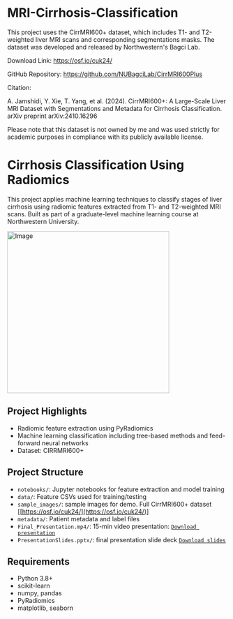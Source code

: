 # MRI-Cirrhosis-Classification

This project uses the CirrMRI600+ dataset, which includes T1- and T2-weighted liver MRI scans and corresponding segmentations masks. The dataset was developed and released by Northwestern's Bagci Lab.

Download Link: https://osf.io/cuk24/

GitHub Repository: https://github.com/NUBagciLab/CirrMRI600Plus

Citation:

A. Jamshidi, Y. Xie, T. Yang, et al. (2024). CirrMRI600+: A Large-Scale Liver MRI Dataset with Segmentations and Metadata for Cirrhosis Classification. arXiv preprint arXiv:2410.16296

Please note that this dataset is not owned by me and was used strictly for academic purposes in compliance with its publicly available license.

# Cirrhosis Classification Using Radiomics

This project applies machine learning techniques to classify stages of liver cirrhosis using radiomic features extracted from T1- and T2-weighted MRI scans. Built as part of a graduate-level machine learning course at Northwestern University.

<img width="371" alt="Image" src="https://github.com/user-attachments/assets/8339ea61-7b95-4661-9874-a3eb22b0a2c9" />

## Project Highlights
- Radiomic feature extraction using PyRadiomics
- Machine learning classification including tree-based methods and feed-forward neural networks
- Dataset: CIRRMRI600+

## Project Structure
- `notebooks/`: Jupyter notebooks for feature extraction and model training
- `data/`: Feature CSVs used for training/testing
- `sample_images/`: sample images for demo. Full CirrMRI600+ dataset [[https://osf.io/cuk24/](https://osf.io/cuk24/)]
- `metadata/`: Patient metadata and label files
- `Final_Presentation.mp4/`: 15-min video presentation: [`Download presentation`](Final_Presentation.mp4)
- `PresentationSlides.pptx/`: final presentation slide deck [`Download slides`](PresentationSLides.pptx)  

## Requirements
- Python 3.8+
- scikit-learn
- numpy, pandas
- PyRadiomics
- matplotlib, seaborn
